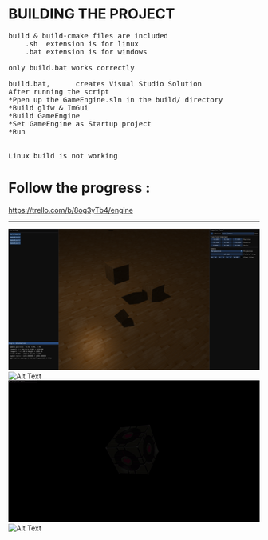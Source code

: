 # BUILDING THE PROJECT
<pre>
build & build-cmake files are included
    .sh  extension is for linux
    .bat extension is for windows

only build.bat works correctly

build.bat,      creates Visual Studio Solution
After running the script
*Ppen up the GameEngine.sln in the build/ directory
*Build glfw & ImGui
*Build GameEngine
*Set GameEngine as Startup project
*Run


Linux build is not working
</pre>

# Follow the progress : 
  https://trello.com/b/8og3yTb4/engine

---

![Alt Text](engine_demo.png)
![Alt Text](cascaded_shadow_map.gif)
![Alt Text](lighting_demo4-diffuse_map.gif)
![Alt Text](lighting_demo3-diffuse_map-specular_map.gif)